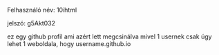 Felhasználó név: 10ihtml

jelszó: g5Akt032

ez egy github profil ami azért lett megcsinálva mivel 1 usernek csak úgy lehet 1 weboldala, hogy username.github.io
